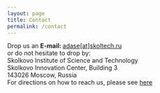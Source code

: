 ```yaml
---
layout: page
title: Contact
permalink: /contact
---
```


  <p>Drop us an <strong>E-mail: </strong><a href="mailto:adase@skoltech.ru?subject=Contact ADASE Group">adase[at]skoltech.ru</a><br/>
  or do not hesitate to drop by: <br/>
  Skolkovo Institute of Science and Technology<br/>
  Skolkovo Innovation Center, Building 3<br/>
  143026 Moscow, Russia<br/>
  For directions on how to reach us, please see <a href="http://www.skoltech.ru/en/about/contacts/">here</a></p>